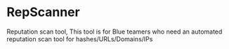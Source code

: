 # RepScanner
Reputation scan tool, This tool is for Blue teamers who need an automated reputation scan tool for hashes/URLs/Domains/IPs

